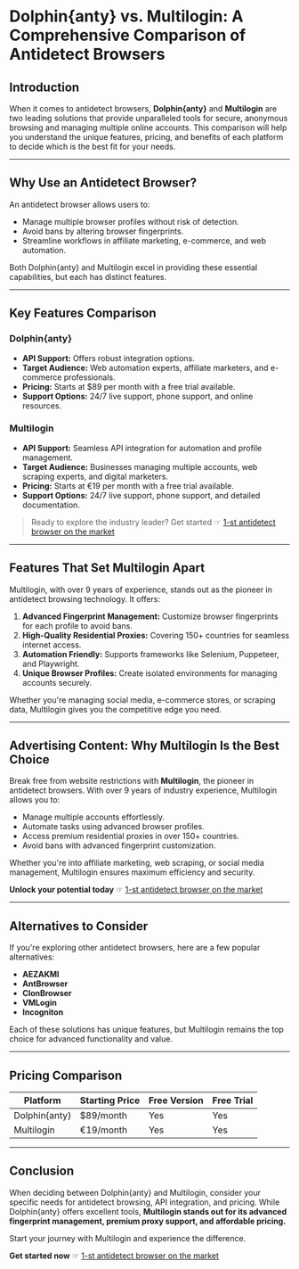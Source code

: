 # Dolphin{anty} vs. Multilogin: A Comprehensive Comparison of Antidetect Browsers

## Introduction

When it comes to antidetect browsers, **Dolphin{anty}** and **Multilogin** are two leading solutions that provide unparalleled tools for secure, anonymous browsing and managing multiple online accounts. This comparison will help you understand the unique features, pricing, and benefits of each platform to decide which is the best fit for your needs.

---

## Why Use an Antidetect Browser?

An antidetect browser allows users to:

- Manage multiple browser profiles without risk of detection.
- Avoid bans by altering browser fingerprints.
- Streamline workflows in affiliate marketing, e-commerce, and web automation.

Both Dolphin{anty} and Multilogin excel in providing these essential capabilities, but each has distinct features.

---

## Key Features Comparison

### Dolphin{anty}
- **API Support:** Offers robust integration options.
- **Target Audience:** Web automation experts, affiliate marketers, and e-commerce professionals.
- **Pricing:** Starts at $89 per month with a free trial available.
- **Support Options:** 24/7 live support, phone support, and online resources.

### Multilogin
- **API Support:** Seamless API integration for automation and profile management.
- **Target Audience:** Businesses managing multiple accounts, web scraping experts, and digital marketers.
- **Pricing:** Starts at €19 per month with a free trial available.
- **Support Options:** 24/7 live support, phone support, and detailed documentation.

> Ready to explore the industry leader? Get started ☞ [1-st antidetect browser on the market](https://bit.ly/multIlogin)

---

## Features That Set Multilogin Apart

Multilogin, with over 9 years of experience, stands out as the pioneer in antidetect browsing technology. It offers:

1. **Advanced Fingerprint Management:** Customize browser fingerprints for each profile to avoid bans.
2. **High-Quality Residential Proxies:** Covering 150+ countries for seamless internet access.
3. **Automation Friendly:** Supports frameworks like Selenium, Puppeteer, and Playwright.
4. **Unique Browser Profiles:** Create isolated environments for managing accounts securely.

Whether you're managing social media, e-commerce stores, or scraping data, Multilogin gives you the competitive edge you need.

---

## Advertising Content: Why Multilogin Is the Best Choice

Break free from website restrictions with **Multilogin**, the pioneer in antidetect browsers. With over 9 years of industry experience, Multilogin allows you to:

- Manage multiple accounts effortlessly.
- Automate tasks using advanced browser profiles.
- Access premium residential proxies in over 150+ countries.
- Avoid bans with advanced fingerprint customization.

Whether you're into affiliate marketing, web scraping, or social media management, Multilogin ensures maximum efficiency and security.

**Unlock your potential today** ☞ [1-st antidetect browser on the market](https://bit.ly/multIlogin)

---

## Alternatives to Consider

If you're exploring other antidetect browsers, here are a few popular alternatives:

- **AEZAKMI**
- **AntBrowser**
- **ClonBrowser**
- **VMLogin**
- **Incogniton**

Each of these solutions has unique features, but Multilogin remains the top choice for advanced functionality and value.

---

## Pricing Comparison

| Platform       | Starting Price | Free Version | Free Trial |
|----------------|----------------|--------------|------------|
| Dolphin{anty}  | $89/month      | Yes          | Yes        |
| Multilogin     | €19/month      | Yes          | Yes        |

---

## Conclusion

When deciding between Dolphin{anty} and Multilogin, consider your specific needs for antidetect browsing, API integration, and pricing. While Dolphin{anty} offers excellent tools, **Multilogin stands out for its advanced fingerprint management, premium proxy support, and affordable pricing.**

Start your journey with Multilogin and experience the difference.

**Get started now** ☞ [1-st antidetect browser on the market](https://bit.ly/multIlogin)
